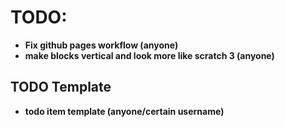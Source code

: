 # TODO:
* <b>Fix github pages workflow (anyone)</b>
* <b>make blocks vertical and look more like scratch 3 (anyone)</b>
## TODO Template
* <b>todo item template (anyone/certain username)</b>
